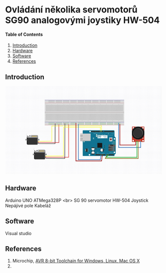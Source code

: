 
# Ovládání několika servomotorů SG90 analogovými joystiky HW-504

#### Table of Contents

1. [Introduction](#introduction)
2. [Hardware](#hardware)
3. [Software](#software)
4. [References](#references)


## Introduction


![Schéma zapojení](https://github.com/xmajnu00/Digital-electronics-2/blob/master/Untitled.jpg)

## Hardware

Arduino UNO ATMega328P <br\>
SG 90 servomotor
HW-504 Joystick
Nepájivé pole
Kabeláž

## Software

Visual studio

## References

1. Microchip, [AVR 8-bit Toolchain for Windows, Linux, Mac OS X](https://www.microchip.com/mplab/avr-support/avr-and-arm-toolchains-c-compilers)
2. 
